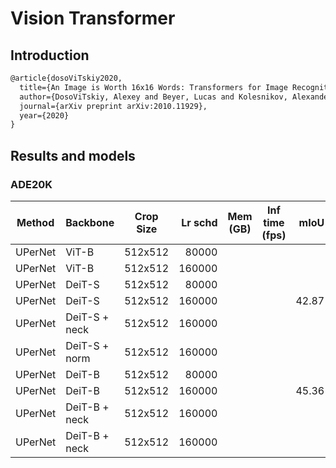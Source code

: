 # Vision Transformer

## Introduction

<!-- [ALGORITHM] -->

```latex
@article{dosoViTskiy2020,
  title={An Image is Worth 16x16 Words: Transformers for Image Recognition at Scale},
  author={DosoViTskiy, Alexey and Beyer, Lucas and Kolesnikov, Alexander and Weissenborn, Dirk and Zhai, Xiaohua and Unterthiner, Thomas and  Dehghani, Mostafa and Minderer, Matthias and Heigold, Georg and Gelly, Sylvain and Uszkoreit, Jakob and Houlsby, Neil},
  journal={arXiv preprint arXiv:2010.11929},
  year={2020}
}
```

## Results and models

### ADE20K

| Method  | Backbone | Crop Size | Lr schd | Mem (GB) | Inf time (fps) |  mIoU | mIoU(ms+flip) | config                                                                                                                 | download                                                                                                                                                                                                                                                                                                                               |
| ------- | -------- | --------- | ------: | -------- | -------------- | ----: | ------------: | ---------------------------------------------------------------------------------------------------------------------- | -------------------------------------------------------------------------------------------------------------------------------------------------------------------------------------------------------------------------------------------------------------------------------------------------------------------------------------- |
| UPerNet | ViT-B   | 512x512  | 80000  | |  |       |  |  |  |
| UPerNet | ViT-B   | 512x512  | 160000 | |  |       |  |  |  |
| UPerNet | DeiT-S  | 512x512  | 80000  | |  |       |  |  |  |
| UPerNet | DeiT-S  | 512x512  | 160000 | |  | 42.87 |  |  |  |
| UPerNet | DeiT-S + neck  | 512x512  | 160000 | |  | |  |  |  |
| UPerNet | DeiT-S + norm  | 512x512  | 160000 | |  |  |  |  |  |
| UPerNet | DeiT-B  | 512x512  | 80000  | |  |       |  |  |  |
| UPerNet | DeiT-B  | 512x512  | 160000 | |  | 45.36 |  |  |  |
| UPerNet | DeiT-B + neck | 512x512  | 160000 | |  |       |  |  |  |
| UPerNet | DeiT-B + neck | 512x512  | 160000 | |  |       |  |  |  |
